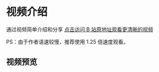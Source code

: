 # 视频介绍

通过视频简单介绍和分享 [点击访问 B 站原地址观看更清晰的视频](https://www.bilibili.com/video/BV1Qg411n7G1)
<br/>

PS：由于作者语速较慢，推荐使用 1.25 倍速度观看。

## 视频预览

<CustomBilibiliVideo></CustomBilibiliVideo>
